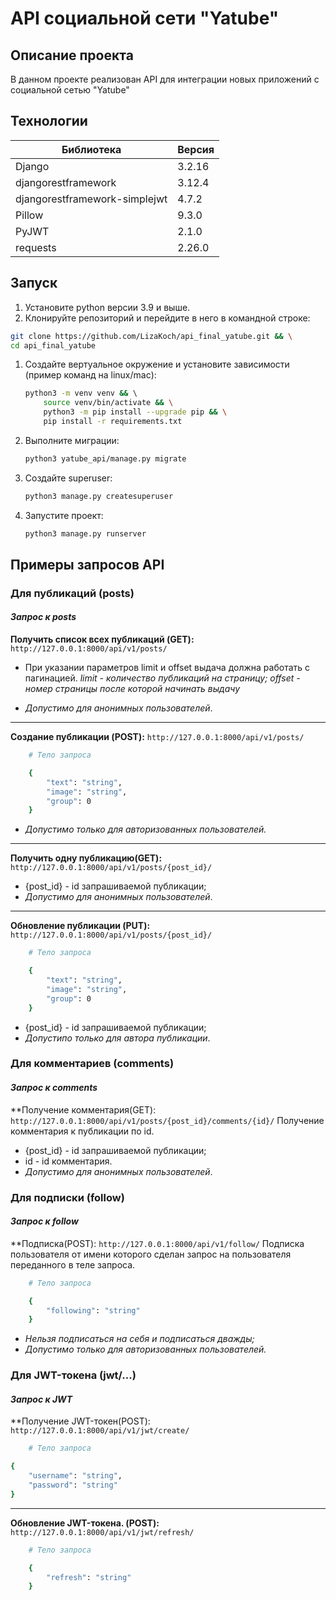 # **API социальной сети "Yatube"**

## **Описание проекта**

В данном проекте реализован API для интеграции новых приложений
с социальной сетью "Yatube"

## **Технологии**

| Библиотека                  | Версия |
|-----------------------------|--------|
|Django                      | 3.2.16 |
|djangorestframework          | 3.12.4 |
|djangorestframework-simplejwt| 4.7.2  |
|Pillow                       | 9.3.0  |
|PyJWT                        | 2.1.0  |
|requests                     | 2.26.0 |

## Запуск

1. Установите python версии 3.9 и выше.
1. Клонируйте репозиторий и перейдите в него в командной строке:

```bash
git clone https://github.com/LizaKoch/api_final_yatube.git && \
cd api_final_yatube
```

1. Создайте вертуальное окружение и установите зависимости (пример команд на linux/mac):

    ```bash
    python3 -m venv venv && \ 
        source venv/bin/activate && \
        python3 -m pip install --upgrade pip && \
        pip install -r requirements.txt
    ```

1. Выполните миграции:

    ```bash
    python3 yatube_api/manage.py migrate
    ```

1. Создайте superuser:

    ```bash
    python3 manage.py createsuperuser
    ```

1. Запустите проект:

    ```bash
    python3 manage.py runserver
    ```

## **Примеры запросов API**

### **Для публикаций (posts)**

#### _Запрос к posts_

**Получить список всех публикаций (GET):** `http://127.0.0.1:8000/api/v1/posts/`

* При указании параметров limit и offset выдача должна работать с
пагинацией. _limit - количество публикаций на страницу;
offset - номер страницы после которой начинать выдачу_

* _Допустимо для анонимных пользователей_.

---

**Создание публикации (POST):** `http://127.0.0.1:8000/api/v1/posts/`

```bash
    # Тело запроса

    {
        "text": "string",
        "image": "string",
        "group": 0
    }
```

* _Допустимо только для авторизованных пользователей._

---

**Получить одну публикацию(GET):** `http://127.0.0.1:8000/api/v1/posts/{post_id}/`

* {post_id} - id запрашиваемой публикации;
* _Допустимо для анонимных пользователей_.

---

**Обновление публикации (PUT):** `http://127.0.0.1:8000/api/v1/posts/{post_id}/`

```bash
    # Тело запроса

    {
        "text": "string",
        "image": "string",
        "group": 0
    }
```

* {post_id} - id запрашиваемой публикации;
* _Допустипо только для автора публикации_.

### **Для комментариев (comments)**

#### _Запрос к comments_

**Получение комментария(GET): `http://127.0.0.1:8000/api/v1/posts/{post_id}/comments/{id}/`
Получение комментария к публикации по id.

* {post_id} - id запрашиваемой публикации;
* id - id комментария.
* _Допустимо для анонимных пользователей_.

### **Для подписки (follow)**

#### _Запрос к follow_

**Подписка(POST): `http://127.0.0.1:8000/api/v1/follow/`
Подписка пользователя от имени которого сделан запрос
на пользователя переданного в теле запроса.

```bash
    # Тело запроса

    {
        "following": "string"
    }
```

* _Нельзя подписаться на себя и подписаться дважды;_
* _Допустимо только для авторизованных пользователей._

### **Для JWT-токена (jwt/...)**

#### _Запрос к JWT_

**Получение JWT-токен(POST): `http://127.0.0.1:8000/api/v1/jwt/create/`

```bash
    # Тело запроса

{
    "username": "string",
    "password": "string"
}
```

---

**Обновление JWT-токена. (POST):** `http://127.0.0.1:8000/api/v1/jwt/refresh/`

```bash
    # Тело запроса

    {
        "refresh": "string"
    }
```
